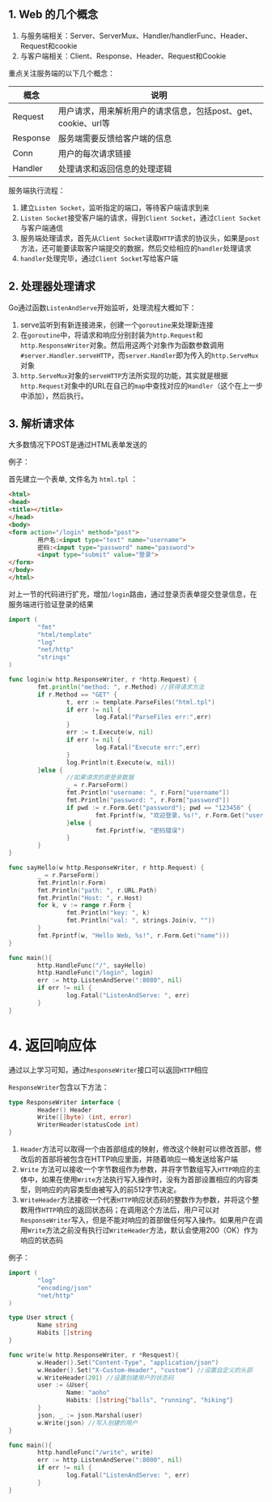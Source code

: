 ## 1. Web 的几个概念

1. 与服务端相关：Server、ServerMux、Handler/handlerFunc、Header、Request和cookie
2. 与客户端相关：Client、Response、Header、Request和Cookie

重点关注服务端的以下几个概念：

| 概念 | 说明 |
| --- | --- |
| Request | 用户请求，用来解析用户的请求信息，包括post、get、cookie、url等 |
| Response | 服务端需要反馈给客户端的信息 |
| Conn | 用户的每次请求链接 |
| Handler | 处理请求和返回信息的处理逻辑 |

服务端执行流程：

1. 建立`Listen Socket`，监听指定的端口，等待客户端请求到来
2. `Listen Socket`接受客户端的请求，得到`Client Socket`，通过`Client Socket`与客户端通信
3. 服务端处理请求，首先从`Client Socket`读取`HTTP`请求的协议头，如果是`post`方法，还可能要读取客户端提交的数据，然后交给相应的`handler`处理请求
4. `handler`处理完毕，通过`Client Socket`写给客户端

## 2. 处理器处理请求

Go通过函数`ListenAndServe`开始监听，处理流程大概如下：

1. serve监听到有新连接进来，创建一个`goroutine`来处理新连接
2. 在`goroutine`中，将请求和响应分别封装为`http.Request`和`http.ResponseWriter`对象。然后用这两个对象作为函数参数调用`#server.Handler.serveHTTP`，而`server.Handler`即为传入的`http.ServeMux`对象
3. `http.ServeMux`对象的`serveHTTP`方法所实现的功能，其实就是根据`http.Request`对象中的URL在自己的`map`中查找对应的`Handler`（这个在上一步中添加），然后执行。

## 3. 解析请求体

大多数情况下POST是通过HTML表单发送的

例子：

首先建立一个表单, 文件名为 `html.tpl` ：

```html
<html>
<head>
<title></title>
</head>
<body>
<form action="/login" method="post">
		用户名:<input type="text" name="username">
		密码:<input type="password" name="password">
		<input type="submit" value="登录">
</form>
</body>
</html>
```

对上一节的代码进行扩充，增加`/login`路由，通过登录页表单提交登录信息，在服务端进行验证登录的结果

```go
import (
		"fmt"
		"html/template"
		"log"
		"net/http"
		"strings"
)

func login(w http.ResponseWriter, r *http.Request) {
		fmt.println("method: ", r.Method) //获得请求方法
		if r.Method == "GET" {
				t, err := template.ParseFiles("html.tpl")
				if err != nil {
						log.Fatal("ParseFiles err:",err)
				}
				err := t.Execute(w, nil)
				if err != nil {
						log.Fatal("Execute err:",err)
				}
				log.Println(t.Execute(w, nil))
		}else {
				//如果请求的是登录数据
				_ = r.ParseForm()
				fmt.Println("username: ", r.Forn["username"])
				fmt.Println("password: ", r.Form["password"])
				if pwd := r.Form.Get("password"); pwd == "123456" {
						fmt.Fprintf(w, "欢迎登录，%s!", r.Form.Get("username"))
				}else {
						fmt.Fprintf(w, "密码错误")
				}
		}
}

func sayHello(w http.ResponseWriter, r http.Request) {
		_ = r.ParseForm()
		fmt.Println(r.Form)
		fmt.Println("path: ", r.URL.Path)
		fmt.Println("Host: ", r.Host)
		for k, v := range r.Form {
				fmt.Println("key: ", k)
				fmt.Println("val: ", strings.Join(v, ""))
		}
		fmt.Fprintf(w, "Hello Web, %s!", r.Form.Get("name")))
}

func main(){
		http.HandleFunc("/", sayHello)
		http.HandleFunc("/login", login)
		err := http.ListenAndServe(":8080", nil)
		if err != nil {
				log.Fatal("ListenAndServe: ", err)
		}
}
```

# 4. 返回响应体

通过以上学习可知，通过`ResponseWriter`接口可以返回`HTTP`相应

`ResponseWriter`包含以下方法：

```go
type ResponseWriter interface {
		Header() Header
		Write([]byte) (int, error)
		WriterHeader(statusCode int)
}
```

1. `Header`方法可以取得一个由首部组成的映射，修改这个映射可以修改首部，修改后的首部将被包含在HTTP响应里面，并随着响应一桶发送给客户端
2. `Write` 方法可以接收一个字节数组作为参数，并将字节数组写入`HTTP`响应的主体中，如果在使用`Write`方法执行写入操作时，没有为首部设置相应的内容类型，则响应的内容类型由被写入的前512字节决定。
3. `WriteHeader`方法接收一个代表`HTTP`响应状态码的整数作为参数，并将这个整数用作`HTTP`响应的返回状态码；在调用这个方法后，用户可以对`ResponseWriter`写入，但是不能对响应的首部做任何写入操作。如果用户在调用`Write`方法之前没有执行过`WriteHeader`方法，默认会使用200（OK）作为响应的状态码

例子：

```go
import (
		"log"
		"encoding/json"
		"net/http"
)

type User struct {
		Name string
		Habits []string
}

func write(w http.ResponseWriter, r *Resquest){
		w.Header().Set("Content-Type", "application/json")
		w.Header().Set("X-Custom-Header", "custom") //设置自定义的头部
		w.WriteHeader(201) //设置创建用户的状态码
		user := &User{
				Name: "aoho"
				Habits: []string{"balls", "running", "hiking"}
		}
		json, _ := json.Marshal(user)
		w.Write(json) //写入创建的用户
}

func main(){
		http.handleFunc("/write", write)
		err := http.ListenAndServe(":8000", nil)
		if err != nil {
				log.Fatal("ListenAndServe: ", err)
		}
}
```